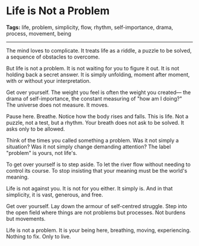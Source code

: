 # Life is Not a Problem

**Tags:** life, problem, simplicity, flow, rhythm, self-importance, drama, process, movement, being

---

The mind loves to complicate.
It treats life as a riddle,
a puzzle to be solved,
a sequence of obstacles to overcome.

But life is not a problem.
It is not waiting for you to figure it out.
It is not holding back a secret answer.
It is simply unfolding,
moment after moment,
with or without your interpretation.

Get over yourself.
The weight you feel is often the weight you created—
the drama of self-importance,
the constant measuring of "how am I doing?"
The universe does not measure.
It moves.

Pause here.
Breathe.
Notice how the body rises and falls.
This is life.
Not a puzzle,
not a test,
but a rhythm.
Your breath does not ask to be solved.
It asks only to be allowed.

Think of the times you called something a problem.
Was it not simply a situation?
Was it not simply change demanding attention?
The label "problem" is yours,
not life's.

To get over yourself is to step aside.
To let the river flow
without needing to control its course.
To stop insisting that your meaning
must be the world's meaning.

Life is not against you.
It is not for you either.
It simply is.
And in that simplicity,
it is vast, generous, and free.

Get over yourself.
Lay down the armour of self-centred struggle.
Step into the open field
where things are not problems
but processes.
Not burdens
but movements.

Life is not a problem.
It is your being here,
breathing,
moving,
experiencing.
Nothing to fix.
Only to live.
